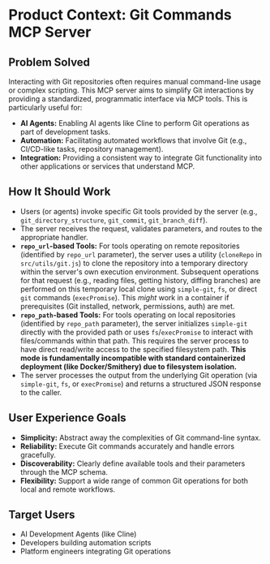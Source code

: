 # Product Context: Git Commands MCP Server

## Problem Solved

Interacting with Git repositories often requires manual command-line usage or complex scripting. This MCP server aims to simplify Git interactions by providing a standardized, programmatic interface via MCP tools. This is particularly useful for:

- **AI Agents:** Enabling AI agents like Cline to perform Git operations as part of development tasks.
- **Automation:** Facilitating automated workflows that involve Git (e.g., CI/CD-like tasks, repository management).
- **Integration:** Providing a consistent way to integrate Git functionality into other applications or services that understand MCP.

## How It Should Work

- Users (or agents) invoke specific Git tools provided by the server (e.g., `git_directory_structure`, `git_commit`, `git_branch_diff`).
- The server receives the request, validates parameters, and routes to the appropriate handler.
- **`repo_url`-based Tools:** For tools operating on remote repositories (identified by `repo_url` parameter), the server uses a utility (`cloneRepo` in `src/utils/git.js`) to clone the repository into a temporary directory within the server's own execution environment. Subsequent operations for that request (e.g., reading files, getting history, diffing branches) are performed on this temporary local clone using `simple-git`, `fs`, or direct `git` commands (`execPromise`). This _might_ work in a container if prerequisites (Git installed, network, permissions, auth) are met.
- **`repo_path`-based Tools:** For tools operating on local repositories (identified by `repo_path` parameter), the server initializes `simple-git` directly with the provided path or uses `fs`/`execPromise` to interact with files/commands within that path. This requires the server process to have direct read/write access to the specified filesystem path. **This mode is fundamentally incompatible with standard containerized deployment (like Docker/Smithery) due to filesystem isolation.**
- The server processes the output from the underlying Git operation (via `simple-git`, `fs`, or `execPromise`) and returns a structured JSON response to the caller.

## User Experience Goals

- **Simplicity:** Abstract away the complexities of Git command-line syntax.
- **Reliability:** Execute Git commands accurately and handle errors gracefully.
- **Discoverability:** Clearly define available tools and their parameters through the MCP schema.
- **Flexibility:** Support a wide range of common Git operations for both local and remote workflows.

## Target Users

- AI Development Agents (like Cline)
- Developers building automation scripts
- Platform engineers integrating Git operations
